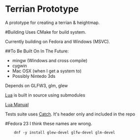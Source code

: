 # Terrian Prototype
A prototype for creating a terrian &amp; heightmap.

#Building
Uses CMake for build system.

Currently building on Fedora and Windows (MSVC).

##To Be Built On In The Future:
- mingw (Windows and cross compile)
- cygwin
- Mac OSX (when I get a system to)
- Possibly Nintedo 3ds

Depends on GLFW3, glm, glew

[Lua](https://github.com/LuaDist/lua/tree/5.2.4) is built in source using submodules

[Lua Manual](https://www.lua.org/manual/5.2/)

Tests suite uses [Catch](https://github.com/philsquared/Catch/tree/v1.2.1). It's header only and included in the repo

#Fedora 23
I think these names are wrong.

		dnf -y install glew-devel glfw-devel glm-devel
